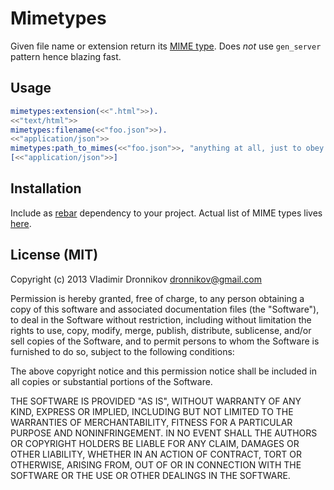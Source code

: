 Mimetypes
==============

Given file name or extension return its [MIME type](http://en.wikipedia.org/wiki/Internet_media_type).
Does _not_ use `gen_server` pattern hence blazing fast.

Usage
--------------

```erlang
mimetypes:extension(<<".html">>).
<<"text/html">>
mimetypes:filename(<<"foo.json">>).
<<"application/json">>
mimetypes:path_to_mimes(<<"foo.json">>, "anything at all, just to obey arity cowboy wants").
[<<"application/json">>]
```

Installation
--------------

Include as [rebar](https://github.com/basho/rebar) dependency to your project.
Actual list of MIME types lives [here](http://svn.apache.org/viewvc/httpd/httpd/trunk/docs/conf/mime.types?view=co).

License (MIT)
-------

Copyright (c) 2013 Vladimir Dronnikov <dronnikov@gmail.com>

Permission is hereby granted, free of charge, to any person obtaining a copy of
this software and associated documentation files (the "Software"), to deal in
the Software without restriction, including without limitation the rights to
use, copy, modify, merge, publish, distribute, sublicense, and/or sell copies of
the Software, and to permit persons to whom the Software is furnished to do so,
subject to the following conditions:

The above copyright notice and this permission notice shall be included in all
copies or substantial portions of the Software.

THE SOFTWARE IS PROVIDED "AS IS", WITHOUT WARRANTY OF ANY KIND, EXPRESS OR
IMPLIED, INCLUDING BUT NOT LIMITED TO THE WARRANTIES OF MERCHANTABILITY, FITNESS
FOR A PARTICULAR PURPOSE AND NONINFRINGEMENT. IN NO EVENT SHALL THE AUTHORS OR
COPYRIGHT HOLDERS BE LIABLE FOR ANY CLAIM, DAMAGES OR OTHER LIABILITY, WHETHER
IN AN ACTION OF CONTRACT, TORT OR OTHERWISE, ARISING FROM, OUT OF OR IN
CONNECTION WITH THE SOFTWARE OR THE USE OR OTHER DEALINGS IN THE SOFTWARE.
